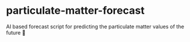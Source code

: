 # particulate-matter-forecast
AI based forecast script for predicting the particulate matter values of the future 🔮
